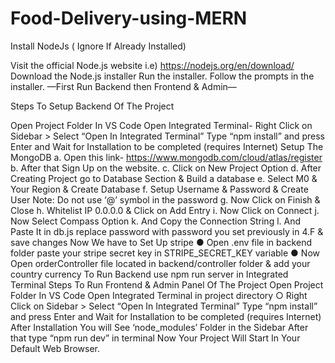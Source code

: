 # Food-Delivery-using-MERN

Install NodeJs ( Ignore If Already Installed)

Visit the official Node.js website i.e) https://nodejs.org/en/download/
Download the Node.js installer
Run the installer.
Follow the prompts in the installer.
—First Run Backend then Frontend & Admin—

Steps To Setup Backend Of The Project

Open Project Folder In VS Code
Open Integrated Terminal- Right Click on Sidebar > Select “Open In Integrated Terminal”
Type “npm install” and press Enter and Wait for Installation to be completed (requires Internet)
Setup The MongoDB
a. Open this link- https://www.mongodb.com/cloud/atlas/register
b. After that Sign Up on the website.
c. Click on New Project Option
d. After Creating Project go to Database Section & Build a database
e. Select M0 & Your Region & Create Database
f. Setup Username & Password & Create User
Note: Do not use ‘@’ symbol in the password g. Now Click on Finish & Close
h. Whitelist IP 0.0.0.0 & Click on Add Entry
i. Now Click on Connect
j. Now Select Compass Option
k. And Copy the Connection String
l. And Paste It in db.js replace password with password you set previously in 4.F & save changes
Now We have to Set Up stripe
● Open .env file in backend folder paste your stripe secret key in STRIPE_SECRET_KEY variable
● Now Open orderController file located in backend/controller folder & add your country currency
To Run Backend use npm run server in Integrated Terminal Steps To Run Frontend & Admin Panel Of The Project
Open Project Folder In VS Code
Open Integrated Terminal in project directory
○ Right Click on Sidebar > Select “Open In Integrated Terminal”
Type “npm install” and press Enter and Wait for Installation to be completed (requires Internet)
After Installation You will See ‘node_modules’ Folder in the Sidebar
After that type “npm run dev” in terminal
Now Your Project Will Start In Your Default Web Browser.
